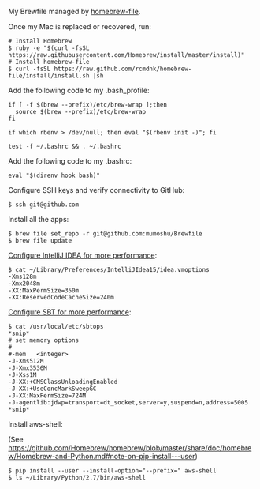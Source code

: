 My Brewfile managed by [homebrew-file](https://github.com/rcmdnk/homebrew-file).

Once my Mac is replaced or recovered, run:

```
# Install Homebrew
$ ruby -e "$(curl -fsSL https://raw.githubusercontent.com/Homebrew/install/master/install)"
# Install homebrew-file
$ curl -fsSL https://raw.github.com/rcmdnk/homebrew-file/install/install.sh |sh
```

Add the following code to my .bash_profile:

```
if [ -f $(brew --prefix)/etc/brew-wrap ];then
  source $(brew --prefix)/etc/brew-wrap
fi

if which rbenv > /dev/null; then eval "$(rbenv init -)"; fi

test -f ~/.bashrc && . ~/.bashrc
```

Add the following code to my .bashrc:

```
eval "$(direnv hook bash)"
```

Configure SSH keys and verify connectivity to GitHub:

```
$ ssh git@github.com
```

Install all the apps:

```
$ brew file set_repo -r git@github.com:mumoshu/Brewfile
$ brew file update
```

[Configure IntelliJ IDEA for more performance](https://www.jetbrains.com/idea/help/tuning-intellij-idea.html
):

```
$ cat ~/Library/Preferences/IntelliJIdea15/idea.vmoptions
-Xms128m
-Xmx2048m
-XX:MaxPermSize=350m
-XX:ReservedCodeCacheSize=240m
```
[Configure SBT for more performance](http://stackoverflow.com/a/14561346):

```
$ cat /usr/local/etc/sbtops
*snip*
# set memory options
#
#-mem   <integer>
-J-Xms512M
-J-Xmx3536M
-J-Xss1M
-J-XX:+CMSClassUnloadingEnabled
-J-XX:+UseConcMarkSweepGC
-J-XX:MaxPermSize=724M
-J-agentlib:jdwp=transport=dt_socket,server=y,suspend=n,address=5005
*snip*
```

Install aws-shell:

(See https://github.com/Homebrew/homebrew/blob/master/share/doc/homebrew/Homebrew-and-Python.md#note-on-pip-install---user)

```
$ pip install --user --install-option="--prefix=" aws-shell
$ ls ~/Library/Python/2.7/bin/aws-shell
```
